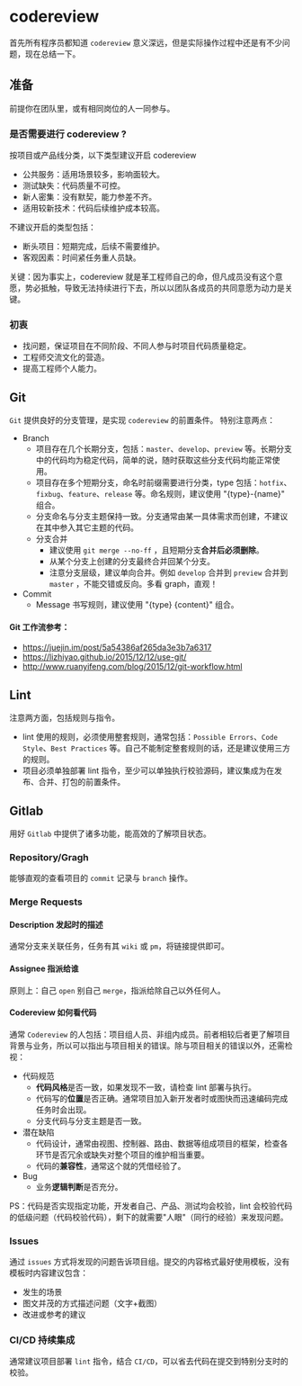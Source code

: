 # codereview
首先所有程序员都知道 `codereview` 意义深远，但是实际操作过程中还是有不少问题，现在总结一下。

## 准备
前提你在团队里，或有相同岗位的人一同参与。

### 是否需要进行 codereview ? 
按项目或产品线分类，以下类型建议开启 codereview
- 公共服务：适用场景较多，影响面较大。
- 测试缺失：代码质量不可控。
- 新人密集：没有默契，能力参差不齐。
- 适用较新技术：代码后续维护成本较高。

不建议开启的类型包括：
- 断头项目：短期完成，后续不需要维护。
- 客观因素：时间紧任务重人员缺。

关键：因为事实上，codereview 就是革工程师自己的命，但凡成员没有这个意愿，势必抵触，导致无法持续进行下去，所以以团队各成员的共同意愿为动力是关键。

### 初衷
- 找问题，保证项目在不同阶段、不同人参与时项目代码质量稳定。
- 工程师交流文化的营造。
- 提高工程师个人能力。

## Git
`Git` 提供良好的分支管理，是实现 `codereview` 的前置条件。
特别注意两点：
- Branch
  - 项目存在几个长期分支，包括：`master`、`develop`、`preview` 等。长期分支中的代码均为稳定代码，简单的说，随时获取这些分支代码均能正常使用。
  - 项目存在多个短期分支，命名时前缀需要进行分类，type 包括：`hotfix`、`fixbug`、`feature`、`release` 等。命名规则，建议使用 "{type}-{name}" 组合。
  - 分支命名与分支主题保持一致。分支通常由某一具体需求而创建，不建议在其中参入其它主题的代码。
  - 分支合并
    - 建议使用 `git merge --no-ff` ，且短期分支**合并后必须删除**。
    - 从某个分支上创建的分支最终合并回某个分支。
    - 注意分支层级，建议单向合并。例如 `develop` 合并到 `preview` 合并到 `master` ，不能交错或反向。多看 graph，直观！
- Commit
  - Message 书写规则，建议使用 "{type} {content}" 组合。

#### Git 工作流参考：
- https://juejin.im/post/5a54386af265da3e3b7a6317
- https://lizhiyao.github.io/2015/12/12/use-git/
- http://www.ruanyifeng.com/blog/2015/12/git-workflow.html

## Lint
注意两方面，包括规则与指令。
- lint 使用的规则，必须使用整套规则，通常包括：`Possible Errors`、`Code Style`、`Best Practices` 等。自己不能制定整套规则的话，还是建议使用三方的规则。
- 项目必须单独部署 lint 指令，至少可以单独执行校验源码，建议集成为在发布、合并、打包的前置条件。

## Gitlab
用好 `Gitlab` 中提供了诸多功能，能高效的了解项目状态。

### Repository/Gragh
能够直观的查看项目的 `commit` 记录与 `branch` 操作。

### Merge Requests
#### Description 发起时的描述
通常分支来关联任务，任务有其 `wiki` 或 `pm`，将链接提供即可。

#### Assignee 指派给谁
原则上：自己 `open` 别自己 `merge`，指派给除自己以外任何人。

#### Codereview 如何看代码
通常 `Codereview` 的人包括：项目组人员、非组内成员。前者相较后者更了解项目背景与业务，所以可以指出与项目相关的错误。除与项目相关的错误以外，还需检视：
- 代码规范
  - **代码风格**是否一致，如果发现不一致，请检查 lint 部署与执行。
  - 代码写的**位置**是否正确。通常项目加入新开发者时或图快而迅速编码完成任务时会出现。
  - 分支代码与分支主题是否一致。
- 潜在缺陷
  - 代码设计，通常由视图、控制器、路由、数据等组成项目的框架，检查各环节是否冗余或缺失对整个项目的维护相当重要。
  - 代码的**兼容性**，通常这个就的凭借经验了。
- Bug
  - 业务**逻辑判断**是否充分。

PS：代码是否实现指定功能，开发者自己、产品、测试均会校验，lint 会校验代码的低级问题（代码校验代码），剩下的就需要"人眼"（同行的经验）来发现问题。


### Issues
通过 `issues` 方式将发现的问题告诉项目组。提交的内容格式最好使用模板，没有模板时内容建议包含：
- 发生的场景
- 图文并茂的方式描述问题（文字+截图）
- 改进或参考的建议


### CI/CD 持续集成
通常建议项目部署 `lint` 指令，结合 `CI/CD`，可以省去代码在提交到特别分支时的校验。
